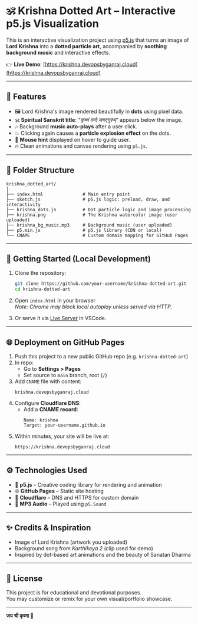 # 🕉️ Krishna Dotted Art – Interactive p5.js Visualization

This is an interactive visualization project using [p5.js](https://p5js.org/) that turns an image of **Lord Krishna** into a **dotted particle art**, accompanied by **soothing background music** and interactive effects.

👉 **Live Demo**: [https://krishna.devopsbyganraj.cloud](https://krishna.devopsbyganraj.cloud)

---

## 📸 Features

- 🖼️ Lord Krishna's image rendered beautifully in **dots** using pixel data.
- 🕉️ **Spiritual Sanskrit title**: _"कृष्णं वन्दे जगद्गुरुम्"_ appears below the image.
- 🎶 Background **music auto-plays** after a user click.
- 💥 Clicking again causes a **particle explosion effect** on the dots.
- 💬 **Mouse hint** displayed on hover to guide user.
- 🔥 Clean animations and canvas rendering using `p5.js`.

---

## 🧱 Folder Structure

```
krishna_dotted_art/
│
├── index.html               # Main entry point
├── sketch.js                # p5.js logic: preload, draw, and interactivity
├── krishna_dots.js          # Dot particle logic and image processing
├── krishna.png              # The Krishna watercolor image (user uploaded)
├── krishna_bg_music.mp3     # Background music (user uploaded)
├── p5.min.js                # p5.js library (CDN or local)
└── CNAME                    # Custom domain mapping for GitHub Pages
```

---

## 🚀 Getting Started (Local Development)

1. Clone the repository:
   ```bash
   git clone https://github.com/your-username/krishna-dotted-art.git
   cd krishna-dotted-art
   ```

2. Open `index.html` in your browser  
   _Note: Chrome may block local autoplay unless served via HTTP._

3. Or serve it via [Live Server](https://marketplace.visualstudio.com/items?itemName=ritwickdey.LiveServer) in VSCode.

---

## 🌐 Deployment on GitHub Pages

1. Push this project to a new public GitHub repo (e.g. `krishna-dotted-art`)
2. In repo:
   - Go to **Settings > Pages**
   - Set source to `main` branch, root (`/`)
3. Add `CNAME` file with content:
   ```
   krishna.devopsbyganraj.cloud
   ```
4. Configure **Cloudflare DNS**:
   - Add a **CNAME record**:
     ```
     Name: krishna
     Target: your-username.github.io
     ```
5. Within minutes, your site will be live at:
   ```
   https://krishna.devopsbyganraj.cloud
   ```

---

## ⚙️ Technologies Used

- 🎨 **p5.js** – Creative coding library for rendering and animation
- 🌐 **GitHub Pages** – Static site hosting
- 🔐 **Cloudflare** – DNS and HTTPS for custom domain
- 🎼 **MP3 Audio** – Played using `p5.Sound`

---

## ✨ Credits & Inspiration

- Image of Lord Krishna (artwork you uploaded)
- Background song from *Karthikeya 2* (clip used for demo)
- Inspired by dot-based art animations and the beauty of Sanatan Dharma

---

## 📜 License

This project is for educational and devotional purposes.  
You may customize or remix for your own visual/portfolio showcase.

---

**जय श्री कृष्णा 🙏**
